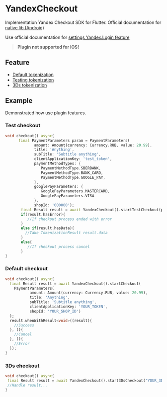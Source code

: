 # YandexCheckout

Implementation Yandex Checkout SDK for Flutter.
Official documentation for [native lib (Android)](https://github.com/yandex-money/yandex-checkout-android-sdk)

Use official documentation for [settings Yandex.Login feature](https://github.com/yandex-money/yandex-checkout-android-sdk#%D0%BF%D0%BE%D0%B4%D0%BA%D0%BB%D1%8E%D1%87%D0%B5%D0%BD%D0%B8%D0%B5-yandexloginsdk)

> **Plugin not supported for IOS!**
## Feature

* [Default tokenization](https://github.com/yandex-money/yandex-checkout-android-sdk#%D0%B7%D0%B0%D0%BF%D1%83%D1%81%D0%BA-%D1%82%D0%BE%D0%BA%D0%B5%D0%BD%D0%B8%D0%B7%D0%B0%D1%86%D0%B8%D0%B8)
* [Testing tokenization](https://github.com/yandex-money/yandex-checkout-android-sdk#%D1%82%D0%B5%D1%81%D1%82%D0%BE%D0%B2%D1%8B%D0%B5-%D0%BF%D0%B0%D1%80%D0%B0%D0%BC%D0%B5%D1%82%D1%80%D1%8B-%D0%B8-%D0%BE%D1%82%D0%BB%D0%B0%D0%B4%D0%BA%D0%B0)
* [3Ds tokenization](https://github.com/yandex-money/yandex-checkout-android-sdk#3dsecure)

## Example

Demonstrated how use plugin features.

### Test checkout

```dart
void checkout() async{
      final PaymentParameters param = PaymentParameters(
             amount: Amount(currency: Currency.RUB, value: 20.99),
             title: 'Anything',
             subTitle: 'Subtitle anything',
             clientApplicationKey: 'test_token',
             paymentMethodTypes: {
                PaymentMethodType.SBERBANK,
                PaymentMethodType.BANK_CARD,
                PaymentMethodType.GOOGLE_PAY,
             },
             googlePayParameters: {
                GooglePayParameters.MASTERCARD,
                GooglePayParameters.VISA
             },
             shopId: '000000');
       final Result result = await YandexCheckout().startTestCheckout(param);
       if(result.hasError){
          //If checkout process ended with error
       }
       else if(result.hasData){
         //Take TokenizationResult result.data
       }
       else{
          //If checkout process cancel
       }
}
```

### Default checkout

```dart
void checkout() async{
  final Result result = await YandexCheckout().startCheckout(
    PaymentParameters(
           amount: Amount(currency: Currency.RUB, value: 20.99),
           title: 'Anything',
           subTitle: 'Subtitle anything',
           clientApplicationKey: 'YOUR_TOKEN',
           shopId: 'YOUR_SHOP_ID')
  );
  result.whenWithResult<void>((result){
    //Success
  }, (){
    //Cancel
  }, (){
    //Error
  });
}
```

### 3Ds checkout

```dart
void checkout() async{
 final Result result = await YandexCheckout().start3DsCheckout('YOUR_3DS_URL');
 //Handle result...
}
```